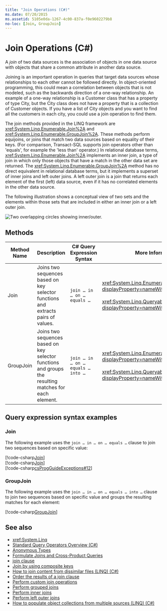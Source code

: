 ```yaml
---
title: "Join Operations (C#)"
ms.date: 07/20/2015
ms.assetid: 5105e0da-1267-4c00-837a-f0e9602279b8
no-loc: [Join, GroupJoin]
---
```

# Join Operations (C#)
A *join* of two data sources is the association of objects in one data source with objects that share a common attribute in another data source.  
  
 Joining is an important operation in queries that target data sources whose relationships to each other cannot be followed directly. In object-oriented programming, this could mean a correlation between objects that is not modeled, such as the backwards direction of a one-way relationship. An example of a one-way relationship is a Customer class that has a property of type City, but the City class does not have a property that is a collection of Customer objects. If you have a list of City objects and you want to find all the customers in each city, you could use a join operation to find them.  
  
 The join methods provided in the LINQ framework are <xref:System.Linq.Enumerable.Join%2A> and <xref:System.Linq.Enumerable.GroupJoin%2A>. These methods perform equijoins, or joins that match two data sources based on equality of their keys. (For comparison, Transact-SQL supports join operators other than 'equals', for example the 'less than' operator.) In relational database terms, <xref:System.Linq.Enumerable.Join%2A> implements an inner join, a type of join in which only those objects that have a match in the other data set are returned. The <xref:System.Linq.Enumerable.GroupJoin%2A> method has no direct equivalent in relational database terms, but it implements a superset of inner joins and left outer joins. A left outer join is a join that returns each element of the first (left) data source, even if it has no correlated elements in the other data source.  
  
 The following illustration shows a conceptual view of two sets and the elements within those sets that are included in either an inner join or a left outer join.  
  
 ![Two overlapping circles showing inner&#47;outer.](./media/join-operations/join-method-overlapping-circles.png)  
  
## Methods  
  
|Method Name|Description|C# Query Expression Syntax|More Information|  
|-----------------|-----------------|---------------------------------|----------------------|  
|Join|Joins two sequences based on key selector functions and extracts pairs of values.|`join … in … on … equals …`|<xref:System.Linq.Enumerable.Join%2A?displayProperty=nameWithType><br /><br /> <xref:System.Linq.Queryable.Join%2A?displayProperty=nameWithType>|  
|GroupJoin|Joins two sequences based on key selector functions and groups the resulting matches for each element.|`join … in … on … equals … into …`|<xref:System.Linq.Enumerable.GroupJoin%2A?displayProperty=nameWithType><br /><br /> <xref:System.Linq.Queryable.GroupJoin%2A?displayProperty=nameWithType>|  
  
## Query expression syntax examples
  
### Join  
  
The following example uses the `join … in … on … equals …` clause to join two sequences based on specific value:
  
[!code-csharp[Join](~/samples/snippets/csharp/VS_Snippets_VBCSharp/CsLINQJoin/CS/JoinOperation.cs)]  
[!code-csharp[Join](~/samples/snippets/csharp/VS_Snippets_VBCSharp/CsLINQJoin/CS/JoinOperation.cs#Join)]  
[!code-csharp[csProgGuideExceptions#12](~/samples/snippets/csharp/VS_Snippets_VBCSharp/csProgGuideExceptions/CS/Exceptions.cs#12)] 

### GroupJoin  

The following example uses the `join … in … on … equals … into …` clause to join two sequences based on specific value and groups the resulting matches for each element:
  
[!code-csharp[GroupJoin](~/samples/snippets/csharp/VS_Snippets_VBCSharp/CsLINQJoin/CS/JoinOperation.cs#GroupJoin)]  
  
## See also

- <xref:System.Linq>
- [Standard Query Operators Overview (C#)](./standard-query-operators-overview.md)
- [Anonymous Types](../../classes-and-structs/anonymous-types.md)
- [Formulate Joins and Cross-Product Queries](../../../../framework/data/adonet/sql/linq/formulate-joins-and-cross-product-queries.md)
- [join clause](../../../language-reference/keywords/join-clause.md)
- [Join by using composite keys](../../../linq/join-by-using-composite-keys.md)
- [How to join content from dissimilar files (LINQ) (C#)](./how-to-join-content-from-dissimilar-files-linq.md)
- [Order the results of a join clause](../../../linq/order-the-results-of-a-join-clause.md)
- [Perform custom join operations](../../../linq/perform-custom-join-operations.md)
- [Perform grouped joins](../../../linq/perform-grouped-joins.md)
- [Perform inner joins](../../../linq/perform-inner-joins.md)
- [Perform left outer joins](../../../linq/perform-left-outer-joins.md)
- [How to populate object collections from multiple sources (LINQ) (C#)](./how-to-populate-object-collections-from-multiple-sources-linq.md)
